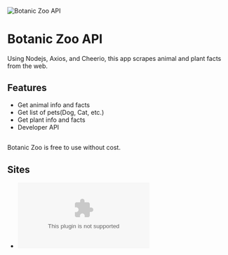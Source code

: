 ![Botanic Zoo API](https://external-content.duckduckgo.com/iu/?u=https%3A%2F%2Ftse3.mm.bing.net%2Fth%3Fid%3DOIP.aMfBQaNog_5IAGuRmeN6bQHaFl%26pid%3DApi&f=1)
# Botanic Zoo API

Using Nodejs, Axios, and Cheerio, this app scrapes animal and plant facts from the web.

## Features
- Get animal info and facts
- Get list of pets(Dog, Cat, etc.)
- Get plant info and facts
- Developer API

## 
Botanic Zoo is free to use without cost.


## Sites
- ![AZ Animals](a-z-animals.com)

